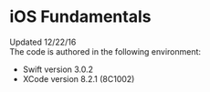 # iOS Fundamentals  
Updated 12/22/16  
The code is authored in the following environment:  
- Swift version 3.0.2
- XCode version 8.2.1 (8C1002)